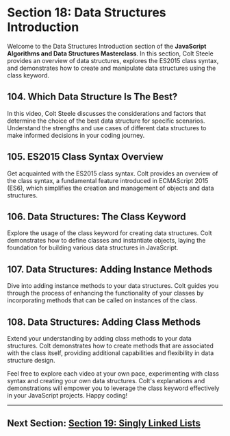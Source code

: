 # Section 18: Data Structures Introduction

Welcome to the Data Structures Introduction section of the **JavaScript Algorithms and Data Structures Masterclass**. In this section, Colt Steele provides an overview of data structures, explores the ES2015 class syntax, and demonstrates how to create and manipulate data structures using the class keyword.

## 104. Which Data Structure Is The Best?

In this video, Colt Steele discusses the considerations and factors that determine the choice of the best data structure for specific scenarios. Understand the strengths and use cases of different data structures to make informed decisions in your coding journey.

## 105. ES2015 Class Syntax Overview

Get acquainted with the ES2015 class syntax. Colt provides an overview of the class syntax, a fundamental feature introduced in ECMAScript 2015 (ES6), which simplifies the creation and management of objects and data structures.

## 106. Data Structures: The Class Keyword

Explore the usage of the class keyword for creating data structures. Colt demonstrates how to define classes and instantiate objects, laying the foundation for building various data structures in JavaScript.

## 107. Data Structures: Adding Instance Methods

Dive into adding instance methods to your data structures. Colt guides you through the process of enhancing the functionality of your classes by incorporating methods that can be called on instances of the class.

## 108. Data Structures: Adding Class Methods

Extend your understanding by adding class methods to your data structures. Colt demonstrates how to create methods that are associated with the class itself, providing additional capabilities and flexibility in data structure design.

Feel free to explore each video at your own pace, experimenting with class syntax and creating your own data structures. Colt's explanations and demonstrations will empower you to leverage the class keyword effectively in your JavaScript projects. Happy coding!

---

## Next Section: [Section 19: Singly Linked Lists](/Section19-singly-linked-lists)
